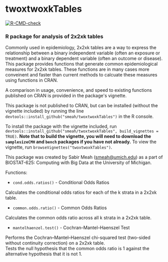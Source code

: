 # twoxtwoxkTables

<!-- badges: start -->
[![R-CMD-check](https://github.com/smeah/twoxtwoxkTables/actions/workflows/R-CMD-check.yaml/badge.svg)](https://github.com/smeah/twoxtwoxkTables/actions/workflows/R-CMD-check.yaml)
<!-- badges: end -->

### R package for analysis of 2x2xk tables

Commonly used in epidemiology, 2x2xk tables are a way to express the relationship between a binary independent variable (often an exposure or treatment) and a binary dependent variable (often an outcome or disease).
This package provides functions that generate common epidemiological measures for 2x2xk tables.  These functions are in many cases more conveinent and faster than current methods to calcuate these measures using functions in CRAN.

A comparison in usage, convenience, and speed to existing functions published on CRAN is provided in the package's vignette.

This package is not published to CRAN, but can be installed (without the vignette included) by running the line `devtools::install_github("smeah/twoxtwoxkTables")` in the R console.  

To install the package with the vignette included, run `devtools::install_github("smeah/twoxtwoxkTables", build_vignettes = TRUE)`.  **Note that to build the vignette, you will need to download the `samplesizeCMH` and `bench` packages if you have not already.**  To view the vignette, run `browseVignettes("twoxtwoxkTables")`.

This package was created by Sabir Meah (smeah@umich.edu) as a part of BIOSTAT-625: Computing with Big Data at the University of Michigan.

Functions:

* `cond.odds.ratios()` - Conditional Odds Ratios

Calculates the conditional odds ratios for each of the k strata in a 2x2xk table.

* `common.odds.ratio()` - Common Odds Ratios

Calculates the common odds ratio across all k strata in a 2x2xk table.

* `mantelhaenzel.test()` - Cochran–Mantel–Haenszel Test

Performs the Cochran–Mantel–Haenszel chi-squared test (two-sided without continuity correction) on a 2x2xk table.  
Tests the null hypothesis that the common odds ratio is 1 against the alternative hypothesis that it is not 1.
